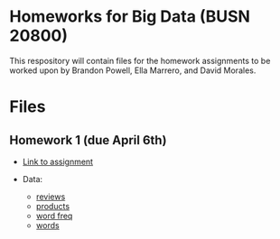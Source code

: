 # Homeworks for Big Data (BUSN 20800)

This respository will contain files for the homework assignments to be worked upon by Brandon Powell, Ella Marrero, and David Morales. 

# Files 

## Homework 1 (due April 6th) 
* [Link to assignment](https://codowd.com/bigdata/hw1/HW1.html)

* Data:
  * [reviews](https://codowd.com/bigdata/hw1/Review_subset.csv)
  * [products](https://codowd.com/bigdata/hw1/products.csv)
  * [word freq](https://codowd.com/bigdata/hw1/word_freq.csv)
  * [words](https://codowd.com/bigdata/hw1/words.csv)


